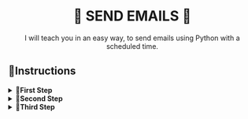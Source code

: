 <div align=center>

<h1>📩 SEND EMAILS 🐍</h1>
I will teach you in an easy way, to send emails using Python with a scheduled time.
</div>

<h2>📝Instructions</h2>

<!-- FIRST STEP IS HERE -->

<details>
<summary><strong>🔸First Step</strong></summary>

<p></p>
<p>example:</p>

```sh

```
</details>

<!-- SECOND STEP IS HERE -->

<details>
<summary><strong>🔹Second Step</strong></summary>

<p></p>

```sh
  
```
</details>

<!-- THIRD STEP IS HERE -->

<details>
<summary><strong>🔻Third Step</strong></summary>

<p>Coming Soon</p>

```sh
  
```
</details>

<!--  -->
